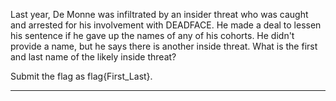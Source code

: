 Last year, De Monne was infiltrated by an insider threat who was caught and arrested for his involvement with DEADFACE. He made a deal to lessen his sentence if he gave up the names of any of his cohorts. He didn't provide a name, but he says there is another inside threat. What is the first and last name of the likely inside threat?

Submit the flag as flag{First_Last}.

----------------------------------------------------------------

